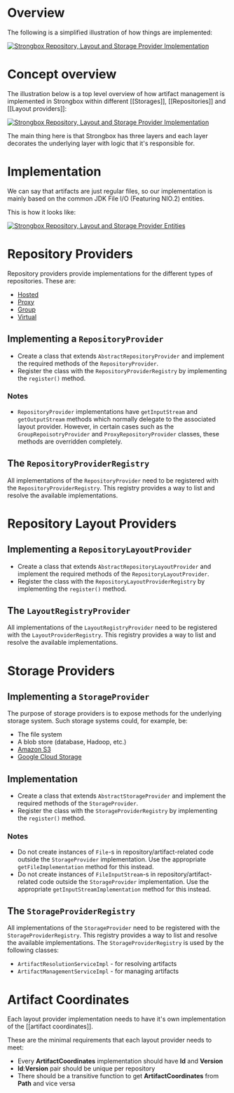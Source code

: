 
# Overview

The following is a simplified illustration of how things are implemented:

[ ![Strongbox Repository, Layout and Storage Provider Implementation](https://github.com/strongbox/strongbox/wiki/resources%2Fimages%2FStrongbox%20Repository%2C%20Layout%20and%20Storage%20Provider%20Implementation.png) ](https://github.com/strongbox/strongbox/wiki/resources%2Fimages%2FStrongbox%20Repository%2C%20Layout%20and%20Storage%20Provider%20Implementation.png)


# Concept overview

The illustration below is a top level overview of how artifact management is implemented in Strongbox within different [[Storages]], [[Repositories]] and [[Layout providers]]:

[![Strongbox Repository, Layout and Storage Provider Implementation](https://github.com/strongbox/strongbox/wiki/resources/images/layout/Strongbox%20Repository%20Layout%20-%20Concept.png)](https://github.com/strongbox/strongbox/wiki/resources/images/layout/Strongbox%20Repository%20Layout%20-%20Concept.png)

The main thing here is that Strongbox has three layers and each layer decorates the underlying layer with logic that it's responsible for.

# Implementation

We can say that artifacts are just regular files, so our implementation is mainly based on the common JDK File I/O (Featuring NIO.2) entities. 

This is how it looks like:

[![Strongbox Repository, Layout and Storage Provider Entities](https://github.com/strongbox/strongbox/wiki/resources/images/layout/Strongbox%20Repository%20Layout%20-%20Classes.png)](https://github.com/strongbox/strongbox/wiki/resources/images/layout/Strongbox%20Repository%20Layout%20-%20Classes.png)

# Repository Providers

Repository providers provide implementations for the different types of repositories. These are:
* [Hosted](Repositories#hosted)
* [Proxy](Repositories#proxy)
* [Group](Repositories#group)
* [Virtual](Repositories#virtual)

## Implementing a `RepositoryProvider`

* Create a class that extends `AbstractRepositoryProvider` and implement the required methods of the `RepositoryProvider`.
* Register the class with the `RepositoryProviderRegistry` by implementing the `register()` method.

### Notes

* `RepositoryProvider` implementations have `getInputStream` and `getOutputStream` methods which normally delegate to the associated layout provider. However, in certain cases such as the `GroupRepoisotryProvider` and `ProxyRepositoryProvider` classes, these methods are overridden completely.

## The `RepositoryProviderRegistry`

All implementations of the `RepositoryProvider` need to be registered with the `RepositoryProviderRegistry`. This registry provides a way to list and resolve the available implementations.

# Repository Layout Providers

## Implementing a `RepositoryLayoutProvider`

* Create a class that extends `AbstractRepositoryLayoutProvider` and implement the required methods of the `RepositoryLayoutProvider`.
* Register the class with the `RepositoryLayoutProviderRegistry` by implementing the `register()` method.

## The `LayoutRegistryProvider`

All implementations of the `LayoutRegistryProvider` need to be registered with the `LayoutProviderRegistry`. This registry provides a way to list and resolve the available implementations.

# Storage Providers

## Implementing a `StorageProvider`

The purpose of storage providers is to expose methods for the underlying storage system. Such storage systems could, for example, be:
* The file system
* A blob store (database, Hadoop, etc.)
* [Amazon S3](http://docs.aws.amazon.com/AmazonS3/latest/dev/Welcome.html)
* [Google Cloud Storage](https://cloud.google.com/storage/)

## Implementation

* Create a class that extends `AbstractStorageProvider` and implement the required methods of the `StorageProvider`.
* Register the class with the `StorageProviderRegistry` by implementing the `register()` method.

### Notes

* Do not create instances of `File`-s in repository/artifact-related code outside the `StorageProvider` implementation. Use the appropriate `getFileImplementation` method for this instead. 
* Do not create instances of `FileInputStream`-s in repository/artifact-related code outside the `StorageProvider` implementation. Use the appropriate `getInputStreamImplementation` method for this instead. 

## The `StorageProviderRegistry`

All implementations of the `StorageProvider` need to be registered with the `StorageProviderRegistry`. This registry provides a way to list and resolve the available implementations. The `StorageProviderRegistry` is used by the following classes:
* `ArtifactResolutionServiceImpl` - for resolving artifacts
* `ArtifactManagementServiceImpl` - for managing artifacts

# Artifact Coordinates

Each layout provider implementation needs to have it's own implementation of the [[artifact coordinates]].

These are the minimal requirements that each layout provider needs to meet: 
- Every **ArtifactCoordinates** implementation should have **Id** and **Version**
- **Id**:**Version** pair should be unique per repository
- There should be a transitive function to get **ArtifactCoordinates** from **Path** and vice versa

